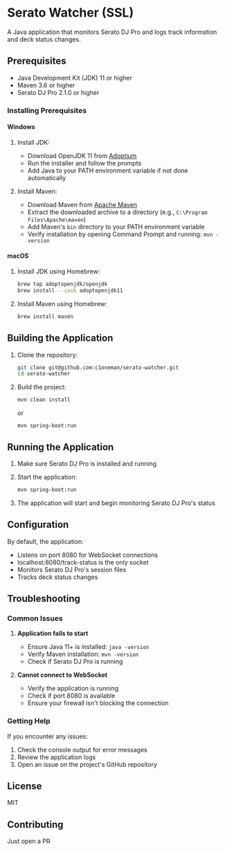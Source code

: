# Serato Watcher (SSL)

A Java application that monitors Serato DJ Pro and logs track information and deck status changes.

## Prerequisites

- Java Development Kit (JDK) 11 or higher
- Maven 3.6 or higher
- Serato DJ Pro 2.1.0 or higher

### Installing Prerequisites

#### Windows

1. Install JDK:

   - Download OpenJDK 11 from [Adoptium](https://adoptium.net/)
   - Run the installer and follow the prompts
   - Add Java to your PATH environment variable if not done automatically

2. Install Maven:
   - Download Maven from [Apache Maven](https://maven.apache.org/download.cgi)
   - Extract the downloaded archive to a directory (e.g., `C:\Program Files\Apache\maven`)
   - Add Maven's `bin` directory to your PATH environment variable
   - Verify installation by opening Command Prompt and running: `mvn -version`

#### macOS

1. Install JDK using Homebrew:

   ```bash
   brew tap adoptopenjdk/openjdk
   brew install --cask adoptopenjdk11
   ```

2. Install Maven using Homebrew:
   ```bash
   brew install maven
   ```

## Building the Application

1. Clone the repository:

   ```bash
   git clone git@github.com:c1oneman/serato-watcher.git
   cd serato-watcher
   ```

2. Build the project:
   ```bash
   mvn clean install
   ```
   or
   ```bach
   mvn spring-boot:run
   ```

## Running the Application

1. Make sure Serato DJ Pro is installed and running

2. Start the application:

   ```bash
   mvn spring-boot:run
   ```

3. The application will start and begin monitoring Serato DJ Pro's status

## Configuration

By default, the application:

- Listens on port 8080 for WebSocket connections
- localhost:8080/track-status is the only socket
- Monitors Serato DJ Pro's session files
- Tracks deck status changes

## Troubleshooting

### Common Issues

1. **Application fails to start**

   - Ensure Java 11+ is installed: `java -version`
   - Verify Maven installation: `mvn -version`
   - Check if Serato DJ Pro is running

2. **Cannot connect to WebSocket**
   - Verify the application is running
   - Check if port 8080 is available
   - Ensure your firewall isn't blocking the connection

### Getting Help

If you encounter any issues:

1. Check the console output for error messages
2. Review the application logs
3. Open an issue on the project's GitHub repository

## License

MIT

## Contributing

Just open a PR
